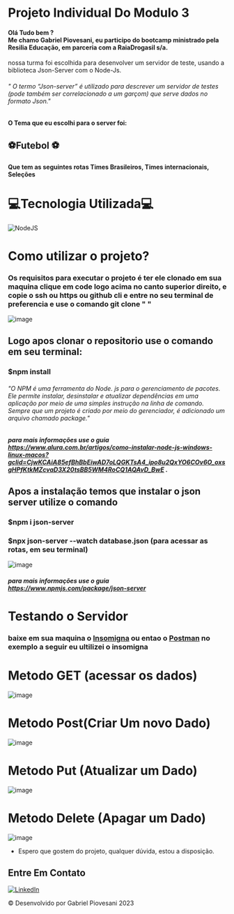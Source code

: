 # Projeto Individual Do Modulo 3

 #### Olá Tudo bem ?<br> Me chamo **Gabriel Piovesani**, eu participo do bootcamp ministrado pela Resilia Educação, em parceria com a RaiaDrogasil s/a. 
  nossa turma foi escolhida para desenvolver um servidor de teste, usando a biblioteca Json-Server com o Node-Js.

###### " O termo “Json-server” é utilizado para descrever um servidor de testes (pode também ser correlacionado a um garçom) que serve dados no formato Json."


####  O  Tema  que eu escolhi para o server foi: 
## ⚽Futebol ⚽ 
#### Que tem as seguintes rotas Times Brasileiros, Times internacionais, Seleções


# 💻Tecnologia Utilizada💻

 ![NodeJS](https://img.shields.io/badge/node.js-6DA55F?style=for-the-badge&logo=node.js&logoColor=white "node Js") <br>

# Como utilizar o projeto?

### Os requisitos para executar o projeto é ter ele clonado em sua maquina clique em code logo acima no canto superior direito, e copie o ssh ou https ou github cli e entre no seu terminal de preferencia e use o comando git clone " " <br>

![image](https://user-images.githubusercontent.com/116887504/218186893-a0ab6266-0f21-48d1-a4ab-90f333a2d605.png)<br>

## Logo apos clonar o repositorio use o comando em seu terminal:
### $npm install 
###### "O NPM é uma ferramenta do Node. js para o gerenciamento de pacotes. Ele permite instalar, desinstalar e atualizar dependências em uma aplicação por meio de uma simples instrução na linha de comando. Sempre que um projeto é criado por meio do gerenciador, é adicionado um arquivo chamado package."

##### para mais informações use o guia https://www.alura.com.br/artigos/como-instalar-node-js-windows-linux-macos?gclid=CjwKCAiA85efBhBbEiwAD7oLQGKTsA4_ipo8u2QxYO6COv6O_oxsgHPfKtkMZcvaD3X20tsBB5WM4RoCQ1AQAvD_BwE .


## Apos a instalação temos que instalar o json server utilize o comando 
### $npm i json-server 
### $npx json-server --watch database.json (para acessar as rotas, em seu terminal)
![image](https://user-images.githubusercontent.com/116887504/218190887-a2bec2d0-d6be-49ab-80d9-5944cc96a5fb.png)


##### para mais informações use o guia https://www.npmjs.com/package/json-server

# Testando o Servidor

### baixe em sua maquina o [Insomigna](https://insomnia.rest/) ou entao o [Postman](https://www.postman.com/) no exemplo a seguir eu ultilizei o insomigna

# Metodo GET (acessar os dados)

![image](https://user-images.githubusercontent.com/116887504/218193883-6c313649-471c-481a-b814-1404c447ee5f.png)<br>

# Metodo Post(Criar Um novo Dado)
![image](https://user-images.githubusercontent.com/116887504/218195530-d73331b6-8a5f-495f-93c2-8b13b2d04aa3.png)<br>

# Metodo Put (Atualizar um Dado)
![image](https://user-images.githubusercontent.com/116887504/218195273-7b26a60e-fd17-46ba-9ff7-7d9e34fdf1cc.png)<br>

# Metodo Delete (Apagar um Dado)

![image](https://user-images.githubusercontent.com/116887504/218195771-3eece208-ae93-4182-8931-ffb73e8353b5.png)<br>


* Espero que gostem do projeto, qualquer dúvida, estou a disposição.
## Entre Em Contato
<a href="https://www.linkedin.com/in/gabrielpiovesani/" target="_blank">![LinkedIn](https://img.shields.io/badge/linkedin-%230077B5.svg?style=for-the-badge&logo=linkedin&logoColor=white)</a> 


:copyright: Desenvolvido por Gabriel Piovesani 2023





